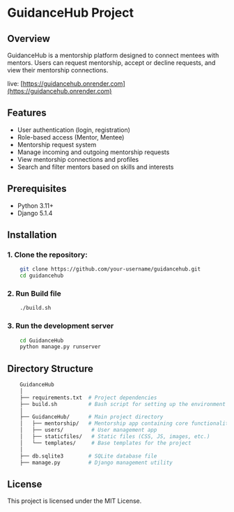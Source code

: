 # GuidanceHub Project

## Overview
GuidanceHub is a mentorship platform designed to connect mentees with mentors. Users can request mentorship, accept or decline requests, and view their mentorship connections.

live: [https://guidancehub.onrender.com](https://guidancehub.onrender.com)

## Features
- User authentication (login, registration)
- Role-based access (Mentor, Mentee)
- Mentorship request system
- Manage incoming and outgoing mentorship requests
- View mentorship connections and profiles
- Search and filter mentors based on skills and interests

## Prerequisites
- Python 3.11+
- Django 5.1.4

## Installation

### 1. Clone the repository:
```bash
    git clone https://github.com/your-username/guidancehub.git
    cd guidancehub
```
### 2. Run Build file
```bash
    ./build.sh
```
### 3. Run the development server
```bash
    cd GuidanceHub
    python manage.py runserver
```

## Directory Structure
```bash
    GuidanceHub
    │
    ├── requirements.txt  # Project dependencies
    ├── build.sh          # Bash script for setting up the environment
    │
    ├── GuidanceHub/      # Main project directory
    │   ├── mentorship/   # Mentorship app containing core functionality
    │   ├── users/         # User management app
    │   ├── staticfiles/   # Static files (CSS, JS, images, etc.)
    │   └── templates/     # Base templates for the project
    │
    ├── db.sqlite3        # SQLite database file
    ├── manage.py         # Django management utility
```

## License
This project is licensed under the MIT License.